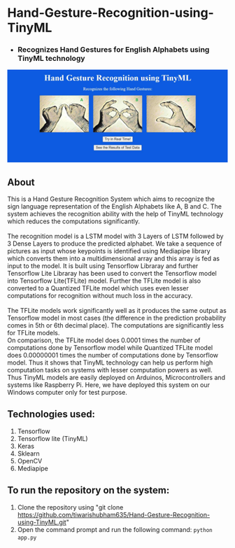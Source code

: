 # Hand-Gesture-Recognition-using-TinyML
* ### Recognizes Hand Gestures for English Alphabets using TinyML technology
![Screenshot](Homepage.jpg)

 ## About
 This is a Hand Gesture Recognition System which aims to recognize the sign language representation of the English Alphabets like A, B and C. The system achieves the recognition ability with the help of TinyML technology which reduces the computations significantly. 
 <br/>
 <br/>
 The recognition model is a LSTM model with 3 Layers of LSTM followed by 3 Dense Layers to produce the predicted alphabet. We take a sequence of pictures as input whose keypoints is identified using Mediapipe library which converts them into a multidimensional array and this array is fed as input to the model. It is built using Tensorflow Libraray and further Tensorflow Lite Libraray has been used to convert the Tensorflow model into Tensorflow Lite(TFLite) model. Further the TFLite model is also converted to a Quantized TFLite model which uses even lesser computations for recognition without much loss in the accuracy. 
 <br/>
 <br/>
 The TFLite models work significantly well as it produces the same output as Tensorflow model in most cases (the difference in the prediction probability comes in 5th or 6th decimal place). The computations are significantly less for TFLite models. 
 <br/>
 On comparison, the TFLite model does 0.0001 times the number of computations done by Tensorflow model while Quantized TFLite model does 0.00000001 times the number of computations done by Tensorflow model. Thus it shows that TinyML technology can help us perform high computation tasks on systems with lesser computation powers as well. Thus TinyML models are easily deployed on Arduinos, Microcontrollers and systems like Raspberry Pi. 
 Here, we have deployed this system on our Windows computer only for test purpose.

 ## Technologies used:
   1. Tensorflow
   2. Tensorflow lite (TinyML)
   3. Keras
   4. Sklearn
   6. OpenCV
   7. Mediapipe

 ## To run the repository on the system:
   1. Clone the repository using "git clone https://github.com/tiwarishubham635/Hand-Gesture-Recognition-using-TinyML.git"
   2. Open the command prompt and run the following command:
   ```python app.py```

